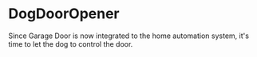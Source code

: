 DogDoorOpener
=============

Since Garage Door is now integrated to the home automation system, it's time to let the dog to control the door.

